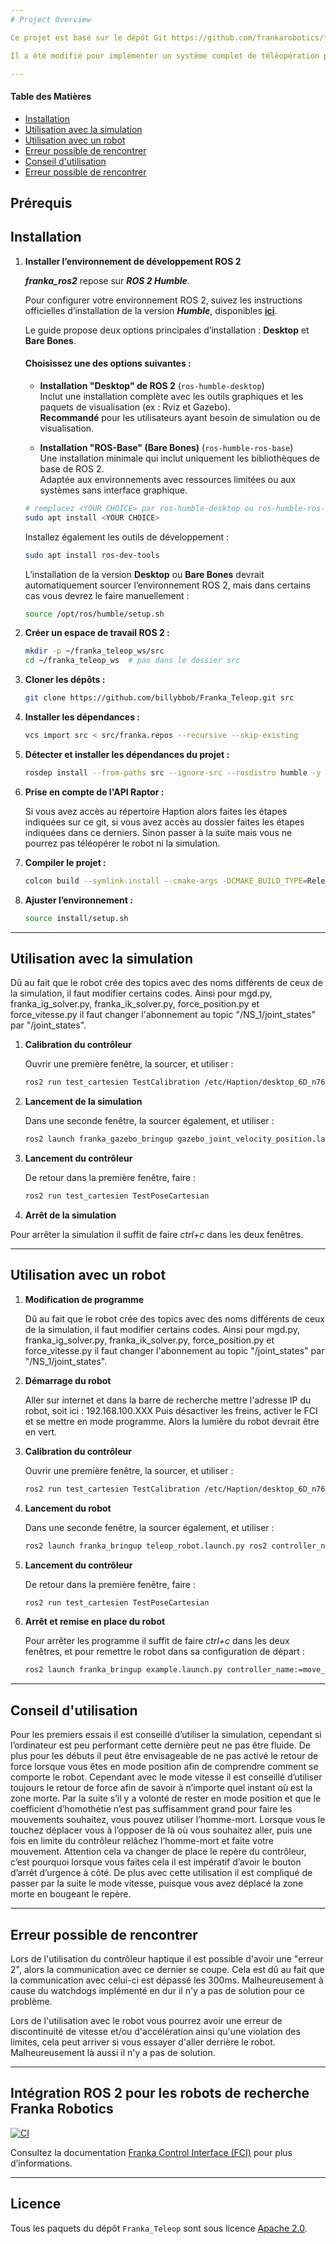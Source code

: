 ```yaml
---
# Project Overview

Ce projet est basé sur le dépôt Git https://github.com/frankarobotics/franka_ros2 , où vous pourrez trouver des informations complémentaires.

Il a été modifié pour implémenter un système complet de téléopération pour le robot Franka FR3 en utilisant un contrôleur haptique **Haption Desktop 6D**. Ce système permet de contrôler le robot à distance avec un retour de force haptique, offrant ainsi une interface intuitive pour la manipulation robotique avancée. Il intègre également une simulation sous **Gazebo Fortress** afin de faciliter la prise en main du contrôleur.

---
```


#### Table des Matières
- [Installation](#Installation)
- [Utilisation avec la simulation](#utilisation-avec-la-simulation)
- [Utilisation avec un robot](#utilisation-avec-un-robot)
- [Erreur possible de rencontrer](#erreur-possible-de-rencontrer)
- [Conseil d'utilisation](#conseil-dutilisation)
- [Erreur possible de rencontrer](#erreur-possible-de-rencontrer)
  

## Prérequis

## Installation

1. **Installer l’environnement de développement ROS 2**

   _**franka_ros2**_ repose sur _**ROS 2 Humble**_.

   Pour configurer votre environnement ROS 2, suivez les instructions officielles d’installation de la version _**Humble**_, disponibles [**ici**](https://docs.ros.org/en/humble/Installation/Ubuntu-Install-Debs.html).

   Le guide propose deux options principales d’installation : **Desktop** et **Bare Bones**.

   #### Choisissez **une** des options suivantes :

   * **Installation "Desktop" de ROS 2** (`ros-humble-desktop`)  
     Inclut une installation complète avec les outils graphiques et les paquets de visualisation (ex : Rviz et Gazebo).  
     **Recommandé** pour les utilisateurs ayant besoin de simulation ou de visualisation.

   * **Installation "ROS-Base" (Bare Bones)** (`ros-humble-ros-base`)  
     Une installation minimale qui inclut uniquement les bibliothèques de base de ROS 2.  
     Adaptée aux environnements avec ressources limitées ou aux systèmes sans interface graphique.

   ```bash
   # remplacez <YOUR CHOICE> par ros-humble-desktop ou ros-humble-ros-base
   sudo apt install <YOUR CHOICE>
   ```
  
  
    Installez également les outils de développement :
    
    ```bash
    sudo apt install ros-dev-tools
    ```
    
    L’installation de la version **Desktop** ou **Bare Bones** devrait automatiquement sourcer l’environnement ROS 2, mais dans certains cas vous devrez le faire manuellement :
    
    ```bash
    source /opt/ros/humble/setup.sh
    ```

2. **Créer un espace de travail ROS 2 :**

   ```bash
   mkdir -p ~/franka_teleop_ws/src
   cd ~/franka_teleop_ws  # pas dans le dossier src
   ```

3. **Cloner les dépôts :**

   ```bash
   git clone https://github.com/billybbob/Franka_Teleop.git src
   ```

4. **Installer les dépendances :**

   ```bash
   vcs import src < src/franka.repos --recursive --skip-existing
   ```

5. **Détecter et installer les dépendances du projet :**

   ```bash
   rosdep install --from-paths src --ignore-src --rosdistro humble -y --skip-keys="ros_gz_example_description numpy"
   ```

6. **Prise en compte de l'API Raptor :**

   Si vous avez accès au répertoire Haption alors faites les étapes indiquées sur ce git, si vous avez accès au dossier faites les étapes indiquées dans ce derniers. Sinon passer à la suite mais vous ne pourrez pas téléopérer le robot ni la simulation.

7. **Compiler le projet :**

   ```bash
   colcon build --symlink-install --cmake-args -DCMAKE_BUILD_TYPE=Release
   ```

8. **Ajuster l’environnement :**

   ```bash
   source install/setup.sh
   ```

---

## Utilisation avec la simulation
  Dû au fait que le robot crée des topics avec des noms différents de ceux de la simulation, il faut modifier certains codes. Ainsi pour mgd.py, franka_ig_solver.py, franka_ik_solver.py, force_position.py et force_vitesse.py il faut changer l'abonnement au topic "/NS_1/joint_states" par "/joint_states".

1. **Calibration du contrôleur**

   Ouvrir une première fenêtre, la sourcer, et utiliser :

   ```bash
   ros2 run test_cartesien TestCalibration /etc/Haption/desktop_6D_n76.param "channel=SimpleChannelUDP:localip=0.0.0.0:localport=12120:remoteip=192.168.100.53:remoteport=5000"
   ```

2. **Lancement de la simulation**

   Dans une seconde fenêtre, la sourcer également, et utiliser :

   ```bash
   ros2 launch franka_gazebo_bringup gazebo_joint_velocity_position.launch.py load_gripper:=true franka_hand:='franka_hand' robot_ip:=dont-care use_fake_hardware:=true
   ```

3. **Lancement du contrôleur**

   De retour dans la première fenêtre, faire :

   ```bash
   ros2 run test_cartesien TestPoseCartesian
   ```

4. **Arrêt de la simulation**

  Pour arrêter la simulation il suffit de faire _ctrl+c_ dans les deux fenêtres.

---

## Utilisation avec un robot

1. **Modification de programme**

   Dû au fait que le robot crée des topics avec des noms différents de ceux de la simulation, il faut modifier certains codes. Ainsi pour mgd.py, franka_ig_solver.py, franka_ik_solver.py, force_position.py et force_vitesse.py il faut changer l'abonnement au topic "/joint_states" par "/NS_1/joint_states".

2. **Démarrage du robot**

   Aller sur internet et dans la barre de recherche mettre l'adresse IP du robot, soit ici : 192.168.100.XXX
   Puis désactiver les freins, activer le FCI et se mettre en mode programme. Alors la lumière du robot devrait être en vert.

3. **Calibration du contrôleur**

   Ouvrir une première fenêtre, la sourcer, et utiliser :

   ```bash
   ros2 run test_cartesien TestCalibration /etc/Haption/desktop_6D_n76.param "channel=SimpleChannelUDP:localip=0.0.0.0:localport=12120:remoteip=192.168.100.53:remoteport=5000"
   ```

4. **Lancement du robot**

   Dans une seconde fenêtre, la sourcer également, et utiliser :

   ```bash
   ros2 launch franka_bringup teleop_robot.launch.py ros2 controller_name:=joint_position_example_controller robot_config_file:=/utilisateur/franka_ros2_ws/src/franka_bringup/config/custom_franka.config.yaml
   ```

5. **Lancement du contrôleur**

   De retour dans la première fenêtre, faire :

   ```bash
   ros2 run test_cartesien TestPoseCartesian
   ```

6. **Arrêt et remise en place du robot**

   Pour arrêter les programme il suffit de faire _ctrl+c_ dans les deux fenêtres, et pour remettre le robot dans sa configuration de départ :
   
   ```bash
   ros2 launch franka_bringup example.launch.py controller_name:=move_to_start_example_controller robot_config_file:=/home/vincent/robot_teleop/src/franka_bringup/config/custom_franka.config.yaml
   ```

---

## Conseil d'utilisation

Pour les premiers essais il est conseillé d’utiliser la simulation, cependant si l’ordinateur est peu performant cette dernière peut ne pas être fluide. De plus pour les débuts il peut être envisageable de ne pas activé le retour de force lorsque vous êtes en mode position afin de comprendre comment se comporte le robot. Cependant avec le mode vitesse il est conseillé d’utiliser toujours le retour de force afin de savoir à n’importe quel instant où est la zone morte.
Par la suite s’il y a volonté de rester en mode position et que le coefficient d’homothétie n’est pas suffisamment grand pour faire les mouvements souhaitez, vous pouvez utiliser l’homme-mort. Lorsque vous le touchez déplacer vous à l’opposer de là où vous souhaitez aller, puis une fois en limite du contrôleur relâchez l’homme-mort et faite votre mouvement. Attention cela va changer de place le repère du contrôleur, c’est pourquoi lorsque vous faites cela il est impératif d’avoir le bouton d’arrêt d’urgence à côté. De plus avec cette utilisation il est compliqué de passer par la suite le mode vitesse, puisque vous avez déplacé la zone morte en bougeant le repère.

---

## Erreur possible de rencontrer

Lors de l'utilisation du contrôleur haptique il est possible d'avoir une "erreur 2", alors la communication avec ce dernier se coupe. Cela est dû au fait que la communication avec celui-ci est dépassé les 300ms. Malheureusement à cause du watchdogs implémenté en dur il n'y a pas de solution pour ce problème.

Lors de l'utilisation avec le robot vous pourrez avoir une erreur de discontinuité de vitesse et/ou d'accélération ainsi qu'une violation des limites, cela peut arriver si vous essayer d'aller derrière le robot. Malheureusement là aussi il n'y a pas de solution.

---

## Intégration ROS 2 pour les robots de recherche Franka Robotics

[![CI](https://github.com/frankaemika/franka_ros2/actions/workflows/ci.yml/badge.svg)](https://github.com/frankaemika/franka_ros2/actions/workflows/ci.yml)

Consultez la documentation [Franka Control Interface (FCI)][fci-docs] pour plus d’informations.

---

## Licence

Tous les paquets du dépôt `Franka_Teleop` sont sous licence [Apache 2.0][apache-2.0].

[apache-2.0]: https://www.apache.org/licenses/LICENSE-2.0.html
[fci-docs]: https://frankaemika.github.io/docs
